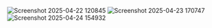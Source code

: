 ![Screenshot 2025-04-22 120845](https://github.com/user-attachments/assets/79529ffb-4c7f-4cc1-b192-1538377d5e31)
![Screenshot 2025-04-23 170747](https://github.com/user-attachments/assets/9eaa1397-1065-4496-8e7c-a8fa3921eb0a)
![Screenshot 2025-04-24 154932](https://github.com/user-attachments/assets/b4284758-d279-4fb6-94ee-6fcd62ecf3cb)
